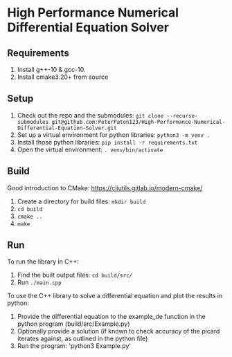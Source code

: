 # High Performance Numerical Differential Equation Solver


## Requirements
1. Install g++-10 & gcc-10.
1. Install cmake3.20+ from source

## Setup
1. Check out the repo and the submodules: `git clone --recurse-submodules git@github.com:PeterPaton123/High-Performance-Numerical-Differential-Equation-Solver.git`
2. Set up a virtual environment for python libraries: `python3 -m venv .`
3. Install those python libraries: `pip install -r requirements.txt`
4. Open the virtual environment: `. venv/bin/activate`

## Build
Good introduction to CMake: https://cliutils.gitlab.io/modern-cmake/

1. Create a directory for build files: `mkdir build`
2. `cd build`
3. `cmake ..`
4. `make`

## Run

To run the library in C++:
1. Find the built output files: `cd build/src/`
2. Run `./main.cpp`

To use the C++ library to solve a differential equation and plot the results in python:
1. Provide the differential equation to the example_de function in the python program (build/src/Example.py)
2. Optionally provide a solution (if known to check accuracy of the picard iterates against, as outlined in the python file)
3. Run the program: 'python3 Example.py'
